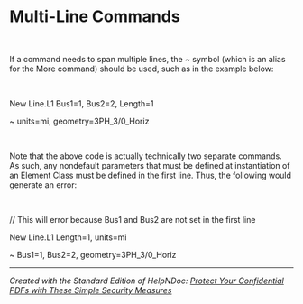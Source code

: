 # Multi-Line Commands

&nbsp;

If a command needs to span multiple lines, the ~ symbol (which is an alias for the More command) should be used, such as in the example below:

&nbsp;

New Line.L1 Bus1=1, Bus2=2, Length=1

\~ units=mi, geometry=3PH\_3/0\_Horiz

&nbsp;

Note that the above code is actually technically two separate commands. As such, any nondefault parameters that must be defined at instantiation of an Element Class must be defined in the first line. Thus, the following would generate an error:

&nbsp;

// This will error because Bus1 and Bus2 are not set in the first line

New Line.L1 Length=1, units=mi

\~ Bus1=1, Bus2=2, geometry=3PH\_3/0\_Horiz

***
_Created with the Standard Edition of HelpNDoc: [Protect Your Confidential PDFs with These Simple Security Measures](<https://www.helpndoc.com/step-by-step-guides/how-to-generate-an-encrypted-password-protected-pdf-document/>)_
